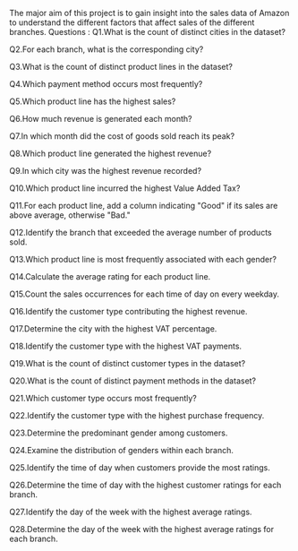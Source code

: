 The major aim of this project is to gain insight into the sales data of Amazon to understand the different factors that affect sales of the different branches.
Questions :
Q1.What is the count of distinct cities in the dataset?

Q2.For each branch, what is the corresponding city?

Q3.What is the count of distinct product lines in the dataset?

Q4.Which payment method occurs most frequently?

Q5.Which product line has the highest sales?

Q6.How much revenue is generated each month?

Q7.In which month did the cost of goods sold reach its peak?

Q8.Which product line generated the highest revenue?

Q9.In which city was the highest revenue recorded?

Q10.Which product line incurred the highest Value Added Tax?

Q11.For each product line, add a column indicating "Good" if its sales are above average, otherwise "Bad."

Q12.Identify the branch that exceeded the average number of products sold.

Q13.Which product line is most frequently associated with each gender?

Q14.Calculate the average rating for each product line.

Q15.Count the sales occurrences for each time of day on every weekday.

Q16.Identify the customer type contributing the highest revenue.

Q17.Determine the city with the highest VAT percentage.

Q18.Identify the customer type with the highest VAT payments.

Q19.What is the count of distinct customer types in the dataset?

Q20.What is the count of distinct payment methods in the dataset?

Q21.Which customer type occurs most frequently?

Q22.Identify the customer type with the highest purchase frequency.

Q23.Determine the predominant gender among customers.

Q24.Examine the distribution of genders within each branch.

Q25.Identify the time of day when customers provide the most ratings.

Q26.Determine the time of day with the highest customer ratings for each branch.

Q27.Identify the day of the week with the highest average ratings.

Q28.Determine the day of the week with the highest average ratings for each branch.


